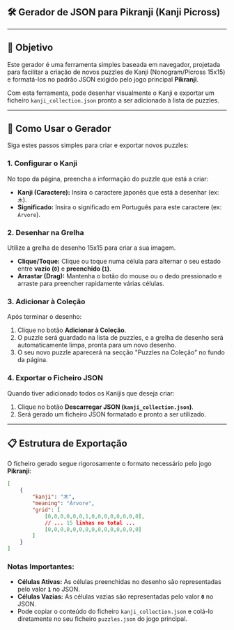 ## 🛠️ Gerador de JSON para Pikranji (Kanji Picross)

-----

## 🎯 Objetivo

Este gerador é uma ferramenta simples baseada em navegador, projetada para facilitar a criação de novos puzzles de Kanji (Nonogram/Picross 15x15) e formatá-los no padrão JSON exigido pelo jogo principal **Pikranji**.

Com esta ferramenta, pode desenhar visualmente o Kanji e exportar um ficheiro `kanji_collection.json` pronto a ser adicionado à lista de puzzles.

-----

## 🚀 Como Usar o Gerador

Siga estes passos simples para criar e exportar novos puzzles:

### 1\. Configurar o Kanji

No topo da página, preencha a informação do puzzle que está a criar:

  * **Kanji (Caractere):** Insira o caractere japonês que está a desenhar (ex: `木`).
  * **Significado:** Insira o significado em Português para este caractere (ex: `Árvore`).

### 2\. Desenhar na Grelha

Utilize a grelha de desenho 15x15 para criar a sua imagem.

  * **Clique/Toque:** Clique ou toque numa célula para alternar o seu estado entre **vazio (`0`)** e **preenchido (`1`)**.
  * **Arrastar (Drag):** Mantenha o botão do mouse ou o dedo pressionado e arraste para preencher rapidamente várias células.

### 3\. Adicionar à Coleção

Após terminar o desenho:

1.  Clique no botão **Adicionar à Coleção**.
2.  O puzzle será guardado na lista de puzzles, e a grelha de desenho será automaticamente limpa, pronta para um novo desenho.
3.  O seu novo puzzle aparecerá na secção "Puzzles na Coleção" no fundo da página.

### 4\. Exportar o Ficheiro JSON

Quando tiver adicionado todos os Kanijis que deseja criar:

1.  Clique no botão **Descarregar JSON (`kanji_collection.json`)**.
2.  Será gerado um ficheiro JSON formatado e pronto a ser utilizado.

-----

## 📋 Estrutura de Exportação

O ficheiro gerado segue rigorosamente o formato necessário pelo jogo **Pikranji**:

```json
[
    {
        "kanji": "木",
        "meaning": "Árvore",
        "grid": [
            [0,0,0,0,0,0,1,0,0,0,0,0,0,0,0],
            // ... 15 linhas no total ...
            [0,0,0,0,0,0,0,0,0,0,0,0,0,0,0]
        ]
    }
]
```

### Notas Importantes:

  * **Células Ativas:** As células preenchidas no desenho são representadas pelo valor **`1`** no JSON.
  * **Células Vazias:** As células vazias são representadas pelo valor **`0`** no JSON.
  * Pode copiar o conteúdo do ficheiro `kanji_collection.json` e colá-lo diretamente no seu ficheiro `puzzles.json` do jogo principal.
